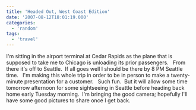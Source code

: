 ```yaml
---
title: 'Headed Out, West Coast Edition'
date: '2007-08-12T18:01:19.000'
categories:
  - 'random'
tags:
  - 'travel'
---
```


I'm sitting in the airport terminal at Cedar Rapids as the plane that is supposed to take me to Chicago is unloading its prior passengers.   From there it's off to Seattle.  If all goes well I should be there by 8 PM Seattle time.   I'm making this whole trip in order to be in person to make a twenty-minute presentation for a customer.   Such fun.  But it will allow some time tomorrow afternoon for some sightseeing in Seattle before heading back home early Tuesday morning.  I'm bringing the good camera; hopefully I'll have some good pictures to share once I get back.
